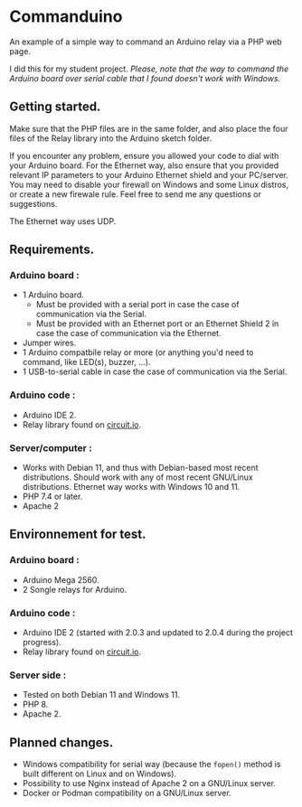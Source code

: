# Commanduino
An example of a simple way to command an Arduino relay via a PHP web page.

I did this for my student project.
_Please, note that the way to command the Arduino board over serial cable that I found doesn't work with Windows._

## Getting started.
Make sure that the PHP files are in the same folder, and also place the four files of the Relay library into the Arduino sketch folder.

If you encounter any problem, ensure you allowed your code to dial with your Arduino board. For the Ethernet way, also ensure that you provided relevant IP parameters to your Arduino Ethernet shield and your PC/server. You may need to disable your firewall on Windows and some Linux distros, or create a new firewale rule. Feel free to send me any questions or suggestions.

The Ethernet way uses UDP.

## Requirements.
### Arduino board :
- 1 Arduino board.
    - Must be provided with a serial port in case the case of communication via the Serial.
    - Must be provided with an Ethernet port or an Ethernet Shield 2 in case the case of communication via the Ethernet.
- Jumper wires.
- 1 Arduino compatbile relay or more (or anything you'd need to command, like LED(s), buzzer, ...).
- 1 USB-to-serial cable in case the case of communication via the Serial.

### Arduino code :
- Arduino IDE 2.
- Relay library found on [circuit.io](https://www.circuito.io/app?components=512,11061,3061987,3061987).

### Server/computer :
- Works with Debian 11, and thus with Debian-based most recent distributions. Should work with any of most recent GNU/Linux distributions. Ethernet way works with Windows 10 and 11.
- PHP 7.4 or later.
- Apache 2

## Environnement for test.
### Arduino board :
- Arduino Mega 2560.
- 2 Songle relays for Arduino.

### Arduino code :
- Arduino IDE 2 (started with 2.0.3 and updated to 2.0.4 during the project progress).
- Relay library found on [circuit.io](https://www.circuito.io/app?components=512,11061,3061987,3061987).

### Server side :
- Tested on both Debian 11 and Windows 11.
- PHP 8.
- Apache 2.

## Planned changes.
- Windows compatibility for serial way (because the `fopen()` method is built different on Linux and on Windows).
- Possibility to use Nginx instead of Apache 2 on a GNU/Linux server.
- Docker or Podman compatibility on a GNU/Linux server.